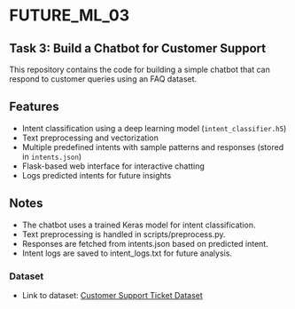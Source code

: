 # FUTURE_ML_03
## Task 3: Build a Chatbot for Customer Support

This repository contains the code for building a simple chatbot that can respond to customer queries using an FAQ dataset.

## Features

- Intent classification using a deep learning model (`intent_classifier.h5`)
- Text preprocessing and vectorization
- Multiple predefined intents with sample patterns and responses (stored in `intents.json`)
- Flask-based web interface for interactive chatting
- Logs predicted intents for future insights

## Notes
- The chatbot uses a trained Keras model for intent classification.
- Text preprocessing is handled in scripts/preprocess.py.
- Responses are fetched from intents.json based on predicted intent.
- Intent logs are saved to intent_logs.txt for future analysis.

### Dataset

- Link to dataset: [Customer Support Ticket Dataset](https://www.kaggle.com/datasets/waseemalastal/customer-support-ticket-dataset)
